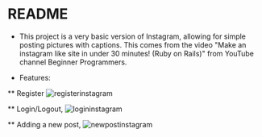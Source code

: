 # README
* This project is a very basic version of Instagram, allowing for simple posting pictures with captions. This comes from the video "Make an instagram like site in under 30 minutes! (Ruby on Rails)" from YouTube channel Beginner Programmers.

* Features:

** Register 
![registerinstagram](https://user-images.githubusercontent.com/25189994/30316509-4eee32b8-975c-11e7-98a0-5a898fdbc366.PNG)

** Login/Logout,
![logininstagram](https://user-images.githubusercontent.com/25189994/30316502-4a5e1fc4-975c-11e7-9deb-e19be68c903b.PNG)

** Adding a new post,
![newpostinstagram](https://user-images.githubusercontent.com/25189994/30316510-4ef855ae-975c-11e7-826a-2feb71cb19ac.PNG)


